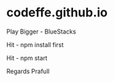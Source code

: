 # codeffe.github.io
Play Bigger - BlueStacks

Hit - npm install first

Hit - npm start

Regards
Prafull
